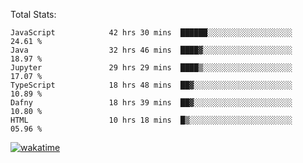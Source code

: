 Total Stats:
<!--START_SECTION:waka-->

```text
JavaScript            42 hrs 30 mins  ██████░░░░░░░░░░░░░░░░░░░   24.61 %
Java                  32 hrs 46 mins  ████▓░░░░░░░░░░░░░░░░░░░░   18.97 %
Jupyter               29 hrs 29 mins  ████▒░░░░░░░░░░░░░░░░░░░░   17.07 %
TypeScript            18 hrs 48 mins  ██▓░░░░░░░░░░░░░░░░░░░░░░   10.89 %
Dafny                 18 hrs 39 mins  ██▓░░░░░░░░░░░░░░░░░░░░░░   10.80 %
HTML                  10 hrs 18 mins  █▒░░░░░░░░░░░░░░░░░░░░░░░   05.96 %
```

<!--END_SECTION:waka-->

[![wakatime](https://wakatime.com/badge/user/d6a1e036-2153-43d6-9604-0dce67457b7f.svg)](https://wakatime.com/@d6a1e036-2153-43d6-9604-0dce67457b7f)
